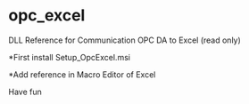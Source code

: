 # opc_excel
DLL Reference for Communication OPC DA to Excel (read only)

*First install Setup_OpcExcel.msi

*Add reference in Macro Editor of Excel


Have fun
